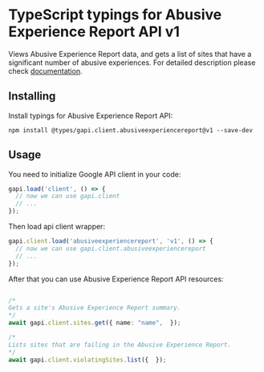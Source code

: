 # TypeScript typings for Abusive Experience Report API v1

Views Abusive Experience Report data, and gets a list of sites that have a significant number of abusive experiences.
For detailed description please check [documentation](https://developers.google.com/abusive-experience-report/).

## Installing

Install typings for Abusive Experience Report API:

```
npm install @types/gapi.client.abusiveexperiencereport@v1 --save-dev
```

## Usage

You need to initialize Google API client in your code:

```typescript
gapi.load('client', () => {
  // now we can use gapi.client
  // ...
});
```

Then load api client wrapper:

```typescript
gapi.client.load('abusiveexperiencereport', 'v1', () => {
  // now we can use gapi.client.abusiveexperiencereport
  // ...
});
```



After that you can use Abusive Experience Report API resources:

```typescript

/*
Gets a site's Abusive Experience Report summary.
*/
await gapi.client.sites.get({ name: "name",  });

/*
Lists sites that are failing in the Abusive Experience Report.
*/
await gapi.client.violatingSites.list({  });
```
